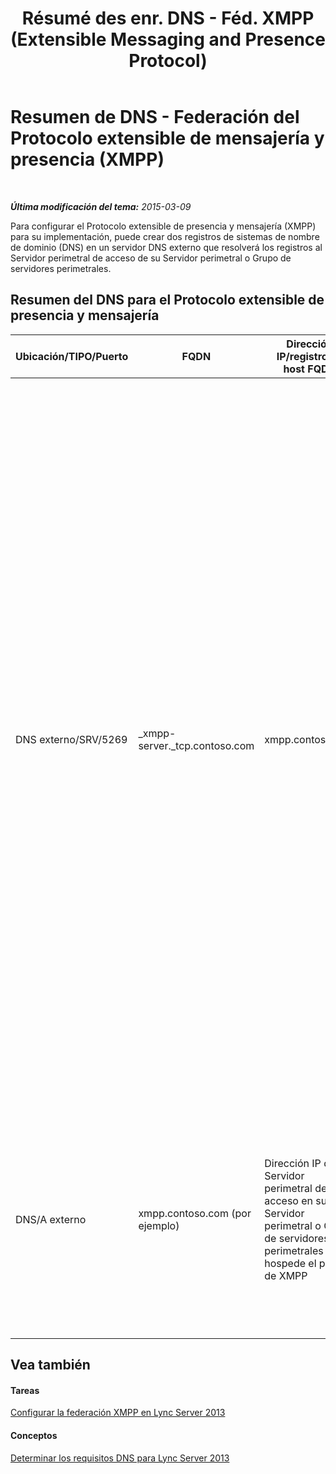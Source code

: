 ﻿---
title: "Résumé des enr. DNS - Féd. XMPP (Extensible Messaging and Presence Protocol)"
TOCTitle: "Résumé des enr. DNS - Féd. XMPP (Extensible Messaging and Presence Protocol)"
ms:assetid: 0f720a2a-8ab5-43cc-882a-ab595ed3cec7
ms:mtpsurl: https://technet.microsoft.com/es-es/library/JJ618368(v=OCS.15)
ms:contentKeyID: 49115268
ms.date: 01/07/2017
mtps_version: v=OCS.15
ms.translationtype: HT
---

# Resumen de DNS - Federación del Protocolo extensible de mensajería y presencia (XMPP)

 

_**Última modificación del tema:** 2015-03-09_

Para configurar el Protocolo extensible de presencia y mensajería (XMPP) para su implementación, puede crear dos registros de sistemas de nombre de dominio (DNS) en un servidor DNS externo que resolverá los registros al Servidor perimetral de acceso de su Servidor perimetral o Grupo de servidores perimetrales.

## Resumen del DNS para el Protocolo extensible de presencia y mensajería


<table>
<colgroup>
<col style="width: 25%" />
<col style="width: 25%" />
<col style="width: 25%" />
<col style="width: 25%" />
</colgroup>
<thead>
<tr class="header">
<th>Ubicación/TIPO/Puerto</th>
<th>FQDN</th>
<th>Dirección IP/registro de host FQDN</th>
<th>Asignado a/Comentarios</th>
</tr>
</thead>
<tbody>
<tr class="odd">
<td><p>DNS externo/SRV/5269</p></td>
<td><p>_xmpp-server._tcp.contoso.com</p></td>
<td><p>xmpp.contoso.com</p></td>
<td><p>La interfaz externa de proxy XMPP en el Servidor perimetral de acceso o Grupo de servidores perimetrales. Repetir la cantidad de veces que sea necesario para todos los dominios SIP internos con usuarios habilitados en Lync donde el contacto con contactos de XMPP está permitido mediante la configuración de la directiva de acceso externo a través de una directiva global, directiva de sitio en la que se ubica al usuario o directiva de usuario aplicada al usuario habilitado en Lync. Un dominio de XMPP permitido también debe configurarse en la directiva de socios federados de XMPP. Consulte los temas que se encuentran en <strong>Ver también</strong> para obtener más detalles</p></td>
</tr>
<tr class="even">
<td><p>DNS/A externo</p></td>
<td><p>xmpp.contoso.com (por ejemplo)</p></td>
<td><p>Dirección IP de Servidor perimetral de acceso en su Servidor perimetral o Grupo de servidores perimetrales que hospede el proxy de XMPP</p></td>
<td><p>Señala el Servidor perimetral de acceso o Grupo de servidores perimetrales que hospeda el servicio de proxy de XMPP. Normalmente, el registro SRV que crea señalará a este registro (A o AAAA) de host</p></td>
</tr>
</tbody>
</table>


## Vea también

#### Tareas

[Configurar la federación XMPP en Lync Server 2013](lync-server-2013-setting-up-xmpp-federation.md)  

#### Conceptos

[Determinar los requisitos DNS para Lync Server 2013](lync-server-2013-determine-dns-requirements.md)

